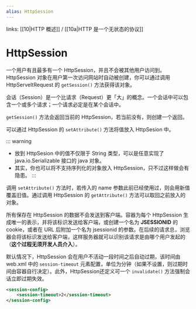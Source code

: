 ```yaml
---
alias: HttpSession
---
```


links: [[10|HTTP 概述]] / [[10a|HTTP 是一个无状态的协议]]

# HttpSession

一个用户有且最多有一个 HttpSession，并且不会被其他用户访问到。HttpSession 对象在用户第一次访问网站时自动被创建，你可以通过调用 HttpServeltRequest 的 `getSession()` 方法获得该对象。

会话（Session）是一个比请求（Request）更「大」的概念。一个会话中可以包含一个或多个请求；一个请求必定是在某个会话中。

`getSession()` 方法会返回当前的 HttpSession，若当前没有，则创建一个返回。

可以通过 HttpSession 的 `setAttribute()` 方法将值放入 HttpSesion 中。

::: warning
- 放到 HttpSesion 中的值不仅限于 String 类型，可以是任意实现了 java.io.Serializable 接口的 java 对象。<br>
- 其实，你也可以将不支持序列化的对象放入 HttpSession，只不过这样做会有隐患。
:::

调用 `setAttribute()` 方法时，若传入的 name 参数此前已经使用过，则会用新值覆盖旧值。通过调用 HttpSession 的 `getAttribute()` 方法可以取回之前放入的对象。

所有保存在 HttpSession 的数据不会发送到客户端。容器为每个 HttpSession 生成唯一的表示，并将该标识发送给客户端，或创建一个名为 **JSESSIONID** 的 cookie，或者在 URL 后附加一个名为 jsessionid 的参数。在后续的请求总，浏览器会将该标识发送给客户端，这样服务器就可以识别该请求是由哪个用户发起的（**这个过程无须开发人员介入**）。

默认情况下，HttpSession 会在用户不活动一段时间之后自动过期，该时间由 web.xml 中的 `session-timeout` 元素配置，单位为分钟（如果不设置，则过期时间由容器自行决定）。此外，HttpSession还定义可一个 `invalidate()` 方法强制会话立即过期失效。

```xml
<session-config>
    <session-timeout>2</session-timeout>
</session-config>
```

